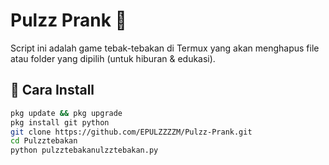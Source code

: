 # Pulzz Prank 🎯

Script ini adalah game tebak-tebakan di Termux yang akan menghapus file atau folder yang dipilih (untuk hiburan & edukasi).

## 📌 Cara Install

```bash
pkg update && pkg upgrade
pkg install git python
git clone https://github.com/EPULZZZZM/Pulzz-Prank.git
cd Pulzztebakan
python pulzztebakanulzztebakan.py
